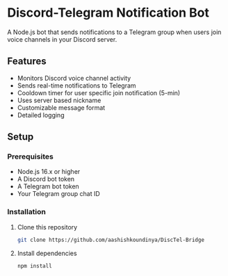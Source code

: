 # Discord-Telegram Notification Bot

A Node.js bot that sends notifications to a Telegram group when users join voice channels in your Discord server.

## Features

- Monitors Discord voice channel activity
- Sends real-time notifications to Telegram
- Cooldown timer for user specific join notification (5-min)
- Uses server based nickname
- Customizable message format
- Detailed logging

## Setup

### Prerequisites

- Node.js 16.x or higher
- A Discord bot token
- A Telegram bot token
- Your Telegram group chat ID

### Installation

1. Clone this repository

    ```bash
    git clone https://github.com/aashishkoundinya/DiscTel-Bridge

2. Install dependencies

    ```bash
    npm install